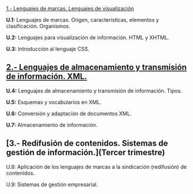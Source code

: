 [1.- Lenguajes de marcas. Lenguajes de visualización](Primer%trimestre)

**U.1:**  Lenguajes de marcas. Origen, características, elementos y clasificación. Organismos.

**U.2:** Lenguajes para visualización de información. HTML
y XHTML.

**U.3:** Introducción al lenguaje CSS.

## [2.- Lenguajes de almacenamiento y transmisión de información. XML.](/Segundo%20trimestre)

**U.4:** Lenguajes de almacenamiento y transmisión de información. Tipos.

**U.5:** Esquemas y vocabularios en XML.

**U.6:**  Conversión y adaptación de documentos XML.

**U.7:** Almacenamiento de información.


## [3.- Redifusión de contenidos. Sistemas de gestión de información.](Tercer trimestre)

U.8: Aplicación de los lenguajes de marcas a la sindicación (redifusión) de contenidos.

U.9: Sistemas de gestión empresarial.